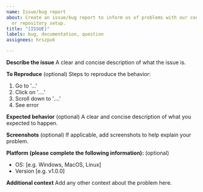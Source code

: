 ```yaml
---
name: Issue/bug report
about: Create an issue/bug report to inform us of problems with our code, explanation,
  or repository setup.
title: "[ISSUE]"
labels: bug, documentation, question
assignees: hrszpuk

---
```


**Describe the issue**
A clear and concise description of what the issue is.

**To Reproduce** (optional)
Steps to reproduce the behavior:
1. Go to '...'
2. Click on '....'
3. Scroll down to '....'
4. See error

**Expected behavior** (optional)
A clear and concise description of what you expected to happen.

**Screenshots** (optional)
If applicable, add screenshots to help explain your problem.

**Platform (please complete the following information):** (optional)
 - OS: [e.g. Windows, MacOS, Linux]
 - Version [e.g. v1.0.0]

**Additional context**
Add any other context about the problem here.
